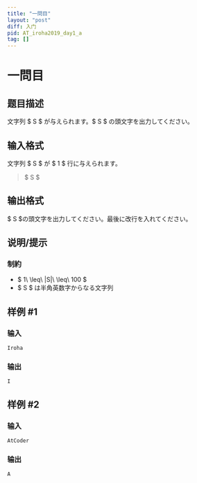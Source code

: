 ```yaml
---
title: "一問目"
layout: "post"
diff: 入门
pid: AT_iroha2019_day1_a
tag: []
---
```


# 一問目

## 题目描述

[problemUrl]: https://atcoder.jp/contests/iroha2019-day1/tasks/iroha2019_day1_a

文字列 $ S $ が与えられます。$ S $ の頭文字を出力してください。

## 输入格式

文字列 $ S $ が $ 1 $ 行に与えられます。

> $ S $

## 输出格式

$ S $の頭文字を出力してください。最後に改行を入れてください。

## 说明/提示

### 制約

- $ 1\ \leq\ |S|\ \leq\ 100 $
- $ S $ は半角英数字からなる文字列

## 样例 #1

### 输入

```
Iroha
```

### 输出

```
I
```

## 样例 #2

### 输入

```
AtCoder
```

### 输出

```
A
```

